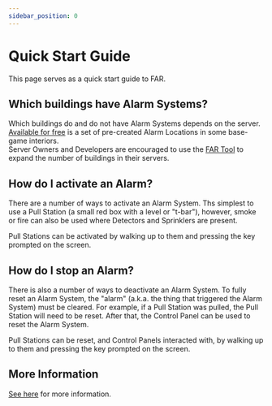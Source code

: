 ```yaml
---
sidebar_position: 0
---
```


# Quick Start Guide

This page serves as a quick start guide to FAR.

## Which buildings have Alarm Systems?

Which buildings do and do not have Alarm Systems depends on the server.  
[Available for free](../install.md#optional---install-pre-created-locations) is a set of pre-created Alarm Locations in some base-game interiors.  
Server Owners and Developers are encouraged to use the [FAR Tool](../developers/tool.md) to expand the number of buildings in their servers.

## How do I activate an Alarm?

There are a number of ways to activate an Alarm System. Ths simplest to use a Pull Station (a small red box with a level or "t-bar"), however, smoke or fire can also be used where Detectors and Sprinklers are present.

Pull Stations can be activated by walking up to them and pressing the key prompted on the screen.

## How do I stop an Alarm?

There is also a number of ways to deactivate an Alarm System. To fully reset an Alarm System, the "alarm" (a.k.a. the thing that triggered the Alarm System) must be cleared. For example, if a Pull Station was pulled, the Pull Station will need to be reset. After that, the Control Panel can be used to reset the Alarm System.

Pull Stations can be reset, and Control Panels interacted with, by walking up to them and pressing the key prompted on the screen.


## More Information

[See here](components.md) for more information.
